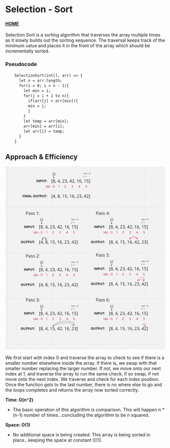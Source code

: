 # Selection - Sort

#### [HOME](https://cesarderio.github.io/reading-notes/)


Selection Sort is a sorting algorithm that traverses the array multiple times as it slowly builds out the sorting sequence. The traversal keeps track of the minimum value and places it in the front of the array which should be incrementally sorted.

### Pseudocode

        SelectionSort(int[], arr) => {
          let n = arr.length;
          for(i = 0; i = n - 1){
            let min = i;
            for(j = i + 1 to n){
              if(arr[j] < arr[min]){
              min = j;
              }
            }
            let temp = arr[min];
            arr[min] = arr[i];
            let arr[i] = temp;
          }
        }


## Approach & Efficiency

![UML](../assets/selectionSort.png)

We first start with index 0 and traverse the array to check to see if there is a smaller number elsewhere inside the array. If there is, we swap with that smaller number replacing the larger number. If not, we move onto our next index at 1, and traverse the array to run the same check, if so swap, if not move onto the next index. We traverse and check for each index position. Once the function gets to the last number, there is no where else to go and the loops completes and returns the array now sorted correctly.


**Time: O(n^2)**

* The basic operation of this algorithm is comparison. This will happen n * (n-1) number of times…concluding the algorithm to be n squared.

**Space: O(1)**

* No additional space is being created. This array is being sorted in place…keeping the space at constant O(1).



